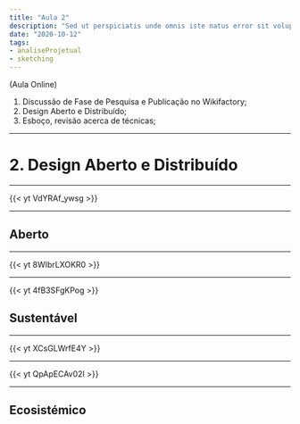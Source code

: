 ```yaml
---
title: "Aula 2"
description: "Sed ut perspiciatis unde omnis iste natus error sit voluptatem"
date: "2020-10-12"
tags:
- analiseProjetual
- sketching
---
```


(Aula Online)

1. Discussão de Fase de Pesquisa e Publicação no Wikifactory;
2. Design Aberto e Distribuído;
3. Esboço, revisão acerca de técnicas;

___
# 2. Design Aberto e Distribuído

___
{{< yt VdYRAf_ywsg >}}
___


## Aberto
___
{{< yt 8WIbrLXOKR0 >}}
___
{{< yt 4fB3SFgKPog >}}



## Sustentável

___
{{< yt XCsGLWrfE4Y >}}
___
{{< yt QpApECAv02I >}}
___


## Ecosistémico


##